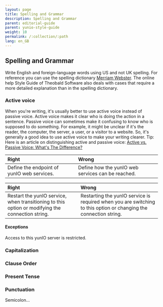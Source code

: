 ```yaml
---
layout: page
title: Spelling and Grammar
description: Spelling and Grammar
parent: editorial-guide
parent: yunio-style-guide
weight: 10
permalink: /:collection/:path
lang: en_GB
---
```


## Spelling and Grammar
Write English and foreign-language words using US and not UK spelling. For reference you can use the spelling dictionary [Merriam Webster](https://www.merriam-webster.com). 
The online help Style Guide of Theobald Software also deals with cases that require a more detailed explanation than in the spelling dictionary.  

### Active voice
When you're writing, it's usually better to use active voice instead of passive voice. Active voice makes it clear who is doing the action in a sentence. Passive voice can sometimes make it confusing to know who is supposed to do something. For example, it might be unclear if it's the reader, the computer, the server, a user, or a visitor to a website. So, it's generally a good idea to use active voice to make your writing clearer.
Tip: Here is an article on distinguishing active and passive voice: [Active vs. Passive Voice: What's The Difference?](https://www.merriam-webster.com/grammar/active-vs-passive-voice-difference)

| Right | Wrong | 
| :------ |:--- |
| Define the endpoint of yunIO web services. | Define how the yunIO web services can be reached. | 

| Right | Wrong | 
| :------ |:--- |
| Restart the yunIO service, when transitioning to this option or modifying the connection string.| Restarting the yunIO service is required when you are switching to this option or changing the connection string.|

#### Exceptions
Access to this yunIO server is restricted. 

### Capitalization
### Clause Order
###	Present Tense
### Punctuation	
Semicolon...
